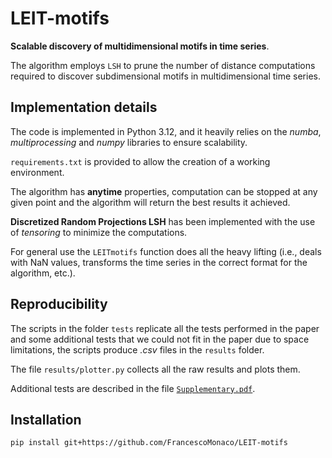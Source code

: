 # LEIT-motifs
**Scalable discovery of multidimensional motifs in time series**.

The algorithm employs `LSH` to prune the number of distance computations required to discover subdimensional motifs in multidimensional time series.

## Implementation details
The code is implemented in Python 3.12, and it heavily relies on the 
*numba*, *multiprocessing* and *numpy* libraries to ensure scalability.

`requirements.txt` is provided to allow the creation of a working environment.

The algorithm has **anytime** properties, computation can be stopped at any given point and the algorithm will return the best results it achieved.

**Discretized Random Projections LSH** has been implemented with the use of *tensoring* to minimize the computations.

For general use the `LEITmotifs` function does all the heavy lifting (i.e., deals with NaN values, transforms the time series in the correct format for the algorithm, etc.).


## Reproducibility
The scripts in the folder `tests` replicate all the tests performed in the paper and some additional tests that we could
not fit in the paper due to space limitations, the scripts produce *.csv* files in the `results` folder.

The file `results/plotter.py` collects all the raw results and plots them.

Additional tests are described in the file [`Supplementary.pdf`](https://github.com/FrancescoMonaco/LEIT-motifs/blob/main/Supplementary.pdf).

## Installation

```bash
pip install git+https://github.com/FrancescoMonaco/LEIT-motifs

